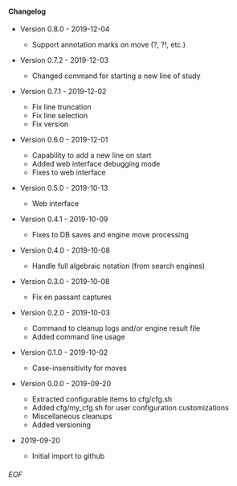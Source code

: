 #### Changelog

* Version 0.8.0 - 2019-12-04
    * Support annotation marks on move (?, ?!, etc.)

* Version 0.7.2 - 2019-12-03
    * Changed command for starting a new line of study

* Version 0.7.1 - 2019-12-02
    * Fix line truncation
    * Fix line selection
    * Fix version

* Version 0.6.0 - 2019-12-01
    * Capability to add a new line on start
    * Added web interface debugging mode
    * Fixes to web interface

* Version 0.5.0 - 2019-10-13
    * Web interface

* Version 0.4.1 - 2019-10-09
    * Fixes to DB saves and engine move processing

* Version 0.4.0 - 2019-10-08
    * Handle full algebraic notation (from search engines)

* Version 0.3.0 - 2019-10-08
    * Fix en passant captures

* Version 0.2.0 - 2019-10-03
    * Command to cleanup logs and/or engine result file
    * Added command line usage

* Version 0.1.0 - 2019-10-02
    * Case-insensitivity for moves

* Version 0.0.0 - 2019-09-20
    * Extracted configurable items to cfg/cfg.sh
    * Added cfg/my_cfg.sh for user configuration customizations
    * Miscellaneous cleanups
    * Added versioning

* 2019-09-20
    * Initial import to github

###### EOF
